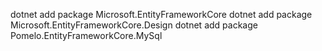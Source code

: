 dotnet add package Microsoft.EntityFrameworkCore
dotnet add package Microsoft.EntityFrameworkCore.Design
dotnet add package Pomelo.EntityFrameworkCore.MySql